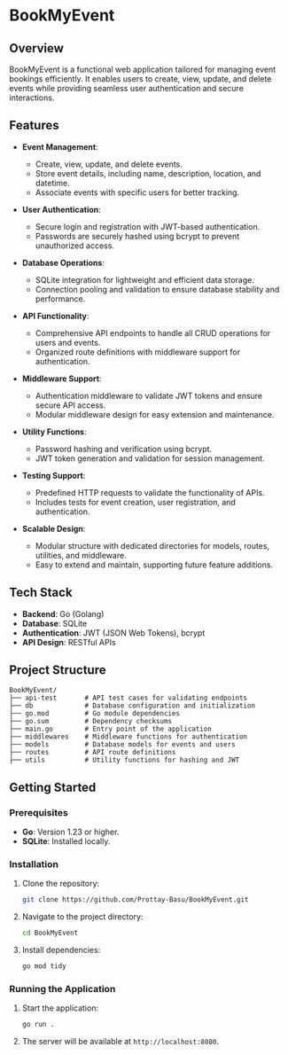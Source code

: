 # BookMyEvent

## Overview
BookMyEvent is a functional web application tailored for managing event bookings efficiently. It enables users to create, view, update, and delete events while providing seamless user authentication and secure interactions.

## Features
- **Event Management**:
  - Create, view, update, and delete events.
  - Store event details, including name, description, location, and datetime.
  - Associate events with specific users for better tracking.

- **User Authentication**:
  - Secure login and registration with JWT-based authentication.
  - Passwords are securely hashed using bcrypt to prevent unauthorized access.

- **Database Operations**:
  - SQLite integration for lightweight and efficient data storage.
  - Connection pooling and validation to ensure database stability and performance.

- **API Functionality**:
  - Comprehensive API endpoints to handle all CRUD operations for users and events.
  - Organized route definitions with middleware support for authentication.

- **Middleware Support**:
  - Authentication middleware to validate JWT tokens and ensure secure API access.
  - Modular middleware design for easy extension and maintenance.

- **Utility Functions**:
  - Password hashing and verification using bcrypt.
  - JWT token generation and validation for session management.

- **Testing Support**:
  - Predefined HTTP requests to validate the functionality of APIs.
  - Includes tests for event creation, user registration, and authentication.

- **Scalable Design**:
  - Modular structure with dedicated directories for models, routes, utilities, and middleware.
  - Easy to extend and maintain, supporting future feature additions.

## Tech Stack
- **Backend**: Go (Golang)
- **Database**: SQLite
- **Authentication**: JWT (JSON Web Tokens), bcrypt
- **API Design**: RESTful APIs

## Project Structure
```
BookMyEvent/
├── api-test       # API test cases for validating endpoints
├── db             # Database configuration and initialization
├── go.mod         # Go module dependencies
├── go.sum         # Dependency checksums
├── main.go        # Entry point of the application
├── middlewares    # Middleware functions for authentication
├── models         # Database models for events and users
├── routes         # API route definitions
├── utils          # Utility functions for hashing and JWT
```

## Getting Started

### Prerequisites
- **Go**: Version 1.23 or higher.
- **SQLite**: Installed locally.

### Installation
1. Clone the repository:
   ```bash
   git clone https://github.com/Prottay-Basu/BookMyEvent.git
   ```
2. Navigate to the project directory:
   ```bash
   cd BookMyEvent
   ```
3. Install dependencies:
   ```bash
   go mod tidy
   ```

### Running the Application
1. Start the application:
   ```bash
   go run .
   ```
2. The server will be available at `http://localhost:8080`.

